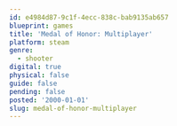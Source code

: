 ```yaml
---
id: e4984d87-9c1f-4ecc-838c-bab9135ab657
blueprint: games
title: 'Medal of Honor: Multiplayer'
platform: steam
genre:
  - shooter
digital: true
physical: false
guide: false
pending: false
posted: '2000-01-01'
slug: medal-of-honor-multiplayer
---
```

